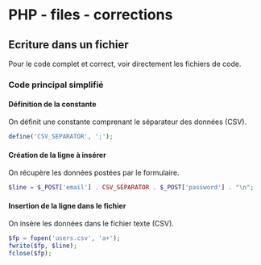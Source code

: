 # PHP - files - corrections

## Ecriture dans un fichier

Pour le code complet et correct, voir directement les fichiers de code.

### Code principal simplifié

#### Définition de la constante

On définit une constante comprenant le séparateur des données (CSV).

```php
define('CSV_SEPARATOR', ';');
```

#### Création de la ligne à insérer

On récupère les données postées par le formulaire.

```php
$line = $_POST['email'] . CSV_SEPARATOR . $_POST['password'] . "\n";
```

#### Insertion de la ligne dans le fichier

On insère les données dans le fichier texte (CSV).

```php
$fp = fopen('users.csv', 'a+');
fwrite($fp, $line);
fclose($fp);
```